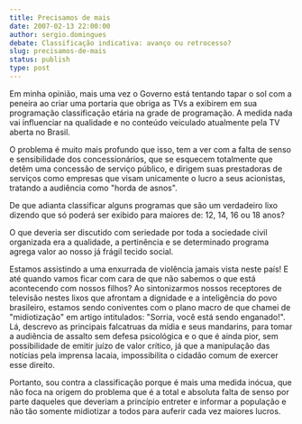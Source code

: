 ```yaml
---
title: Precisamos de mais
date: 2007-02-13 22:00:00
author: sergio.domingues
debate: Classificação indicativa: avanço ou retrocesso?
slug: precisamos-de-mais
status: publish 
type: post
---
```


Em minha opinião, mais uma vez o Governo está tentando tapar o sol com a peneira ao criar uma portaria que obriga as TVs a exibirem em sua programação classificação etária na grade de programação. A medida nada vai influenciar na qualidade e no conteúdo veiculado atualmente pela TV aberta no Brasil.  

  

 O problema é muito mais profundo que isso, tem a ver com a falta de senso e sensibilidade dos concessionários, que se esquecem totalmente que detêm uma concessão de serviço público, e dirigem suas prestadoras de serviços como empresas que visam unicamente o lucro a seus acionistas, tratando a audiência como "horda de asnos".  

  

 De que adianta classificar alguns programas que são um verdadeiro lixo dizendo que só poderá ser exibido para maiores de: 12, 14, 16 ou 18 anos?   

O que deveria ser discutido com seriedade por toda a sociedade civil organizada era a qualidade, a pertinência e se determinado programa agrega valor ao nosso já frágil tecido social.  

  

 Estamos assistindo a uma enxurrada de violência jamais vista neste país! E até quando vamos ficar com cara de que não sabemos o que está acontecendo com nossos filhos? Ao sintonizarmos nossos receptores de televisão nestes lixos que afrontam a dignidade e a inteligência do povo brasileiro, estamos sendo coniventes com o plano macro de que chamei de "midiotização" em artigo intitulados: "Sorria, você está sendo enganado!". Lá, descrevo as principais falcatruas da mídia e seus mandarins, para tomar a audiência de assalto sem defesa psicológica e o que é ainda pior, sem possibilidade de emitir juízo de valor crítico, já que a manipulação das notícias pela imprensa lacaia, impossibilita o cidadão comum de exercer esse direito.   

  

 Portanto, sou contra a classificação porque é mais uma medida inócua, que não foca na origem do problema que é a total e absoluta falta de senso por parte daqueles que deveriam a princípio entreter e informar a população e não tão somente midiotizar a todos para auferir cada vez maiores lucros.
